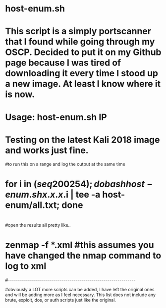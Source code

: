 # host-enum.sh
# This script is a simply portscanner that I found while going through my OSCP. Decided to put it on my Github page because I was tired of downloading it every time I stood up a new image. At least I know where it is now. 
# Usage: host-enum.sh IP
# Testing on the latest Kali 2018 image and works just fine.
#to run this on a range and log the output at the same time
#   for i in $(seq 200 254); do bash host-enum.sh x.x.x.$i | tee -a host-enum/all.txt; done
#
#open the results all pretty like..
#   zenmap -f *.xml #this assumes you have changed the nmap command to log to xml
#----------------------------------------------------------------

#obviously a LOT more scripts can be added, I have left the original ones and will be adding more as I feel necessary. This list does not include any brute, exploit, dos, or auth scripts just like the original.
